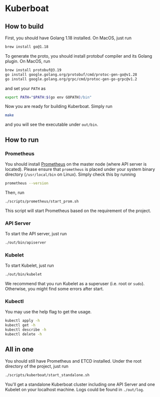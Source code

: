 # Kuberboat

## How to build

First, you should have Golang 1.18 installed. On MacOS, just run

```bash
brew install go@1.18
```

To generate the proto, you should install protobuf compiler and its Golang plugin. On MacOS, run

```bash
brew install protobuf@3.19
go install google.golang.org/protobuf/cmd/protoc-gen-go@v1.28
go install google.golang.org/grpc/cmd/protoc-gen-go-grpc@v1.2
```

and set your `PATH` as 

```bash
export PATH="$PATH:$(go env GOPATH)/bin"
```

Now you are ready for building Kuberboat. Simply run

```bash
make
``` 

and you will see the executable under `out/bin`.

## How to run

### Prometheus

You should install [Prometheus](https://prometheus.io/download/) on the master node (where API server is located). Please ensure that `prometheus` is placed under your system binary directory (`/usr/local/bin` on Linux). Simply check this by running

```bash
prometheus --version
```

Then, run 

```bash
./scripts/prometheus/start_prom.sh
```

This script will start Prometheus based on the requirement of the project.

### API Server

To start the API server, just run

```bash
./out/bin/apiserver
```

### Kubelet

To start Kubelet, just run

```bash
./out/bin/kubelet
```

We recommend that you run Kubelet as a superuser (i.e. root or `sudo`). Otherwise, you might find some errors after start.


### Kubectl
You may use the help flag to get the usage.
```bash
kubectl apply -h
kubectl get -h
kubectl describe -h
kubectl delete -h
```

## All in one

You should still have Prometheus and ETCD installed. Under the root directory of the project, just run 
```bash
./scripts/kuberboat/start_standalone.sh
```
You'll get a standalone Kuberboat cluster including one API Server and one Kubelet on your localhost machine. Logs could be found in `./out/log`.
